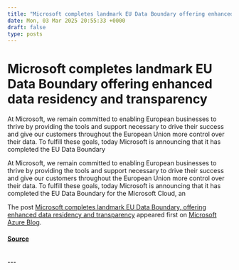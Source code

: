 ```yaml
---
title: "Microsoft completes landmark EU Data Boundary offering enhanced data residency and transparency"
date: Mon, 03 Mar 2025 20:55:33 +0000
draft: false
type: posts
---
```

# Microsoft completes landmark EU Data Boundary offering enhanced data residency and transparency





At Microsoft, we remain committed to enabling European businesses to thrive by providing the tools and support necessary to drive their success and give our customers throughout the European Union more control over their data. To fulfill these goals, today Microsoft is announcing that it has completed the&#160;EU Data Boundary

At Microsoft, we remain committed to enabling European businesses to thrive by providing the tools and support necessary to drive their success and give our customers throughout the European Union more control over their data. To fulfill these goals, today Microsoft is announcing that it has completed the EU Data Boundary for the Microsoft Cloud, an

The post [Microsoft completes landmark EU Data Boundary, offering enhanced data residency and transparency](https://blogs.microsoft.com/on-the-issues/2025/02/26/microsoft-completes-landmark-eu-data-boundary-offering-enhanced-data-residency-and-transparency/) appeared first on [Microsoft Azure Blog](https://azure.microsoft.com/en-us/blog).

#### [Source](https://blogs.microsoft.com/on-the-issues/2025/02/26/microsoft-completes-landmark-eu-data-boundary-offering-enhanced-data-residency-and-transparency/)

<br/>
---
